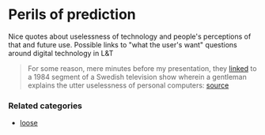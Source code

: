 # Perils of prediction

 Nice quotes about uselessness of technology and people's perceptions of that and future use.  Possible links to "what the user's want" questions around digital technology in L&T

> For some reason, mere minutes before my presentation, they [linked](https://www.youtube.com/watch?time_continue=48&v=5i8ZN1i7xgM) to a 1984 segment of a Swedish television show wherein a gentleman explains the utter uselessness of personal computers: [source](http://bavatuesdays.com/on-next-generation-digital-learning-environments/)

### Related categories

- [loose](../loose)
